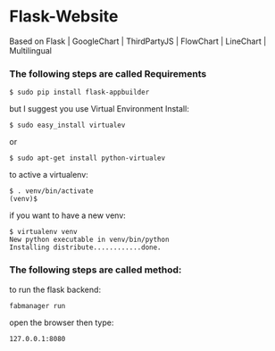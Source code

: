 # Flask-Website
Based on Flask | GoogleChart | ThirdPartyJS | FlowChart | LineChart | Multilingual


### The following steps are called Requirements
```
$ sudo pip install flask-appbuilder
```
but I suggest you use Virtual Environment Install:
```
$ sudo easy_install virtualev
```
or
```
$ sudo apt-get install python-virtualev
```
to active a virtualenv:

```
$ . venv/bin/activate
(venv)$
```
if you want to have a new venv:
```
$ virtualenv venv
New python executable in venv/bin/python
Installing distribute............done.
```

### The following steps are called method:
to run the flask backend:
```
fabmanager run
```
open the browser then type:
```
127.0.0.1:8080
```
